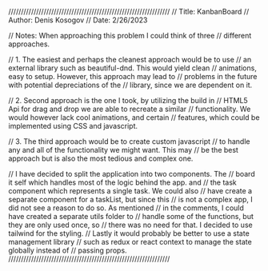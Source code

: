 ////////////////////////////////////////////////////////////////
// Title: KanbanBoard
// Author: Denis Kosogov
// Date: 2/26/2023

// Notes: When approaching this problem I could think of three
// different approaches.

// 1. The easiest and perhaps the cleanest approach would be to use
// an external library such as beautiful-dnd. This would yield clean
// animations, easy to setup. However, this approach may lead to
// problems in the future with potential depreciations of the
// library, since we are dependent on it.

// 2. Second approach is the one I took, by utilizing the build in
// HTML5 Api for drag and drop we are able to recreate a similar
// functionality. We would however lack cool animations, and certain
// features, which could be implemented using CSS and javascript.

// 3. The third approach would be to create custom javascript
// to handle any and all of the functionality we might want. This may
// be the best approach but is also the most tedious and complex one.

// I have decided to split the application into two components. The
// board it self which handles most of the logic behind the app. and
// the task component which represents a single task. We could also
// have create a separate component for a taskList, but since this
// is not a complex app, I did not see a reason to do so. As mentioned
// in the comments, I could have created a separate utils folder to
// handle some of the functions, but they are only used once, so
// there was no need for that. I decided to use tailwind for the styling.
// Lastly it would probably be better to use a state management library
// such as redux or react context to manage the state globally instead of
// passing props.
////////////////////////////////////////////////////////////////

